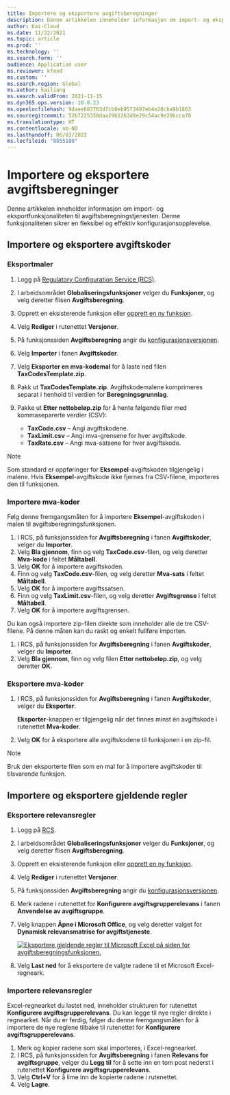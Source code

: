 ```yaml
---
title: Importere og eksportere avgiftsberegninger
description: Denne artikkelen inneholder informasjon om import- og eksportfunksjonaliteten til avgiftsberegningstjenesten.
author: Kai-Cloud
ms.date: 11/22/2021
ms.topic: article
ms.prod: ''
ms.technology: ''
ms.search.form: ''
audience: Application user
ms.reviewer: kfend
ms.custom: ''
ms.search.region: Global
ms.author: kailiang
ms.search.validFrom: 2021-11-15
ms.dyn365.ops.version: 10.0.23
ms.openlocfilehash: 9daee683763d7cb0eb9573497eb4e20cba9b1863
ms.sourcegitcommit: 52b7225350daa29b1263d8e29c54ac9e20bcca70
ms.translationtype: HT
ms.contentlocale: nb-NO
ms.lasthandoff: 06/03/2022
ms.locfileid: "8855180"
---
```

# <a name="import-and-export-tax-calculations"></a>Importere og eksportere avgiftsberegninger

Denne artikkelen inneholder informasjon om import- og eksportfunksjonaliteten til avgiftsberegningstjenesten. Denne funksjonaliteten sikrer en fleksibel og effektiv konfigurasjonsopplevelse.

## <a name="import-and-export-tax-codes"></a>Importere og eksportere avgiftskoder

### <a name="export-templates"></a>Eksportmaler

1. Logg på [Regulatory Configuration Service (RCS)](https://marketing.configure.global.dynamics.com/).
2. I arbeidsområdet **Globaliseringsfunksjoner** velger du **Funksjoner**, og velg deretter flisen **Avgiftsberegning**.
3. Opprett en eksisterende funksjon eller [opprett en ny funksjon](global-get-started-with-tax-calculation-service.md#set-up-tax-calculation-in-rcs).
4. Velg **Rediger** i rutenettet **Versjoner**.
5. På funksjonssiden **Avgiftsberegning** angir du [konfigurasjonsversjonen](global-get-started-with-tax-calculation-service.md#set-up-tax-calculation-in-rcs).
6. Velg **Importer** i fanen **Avgiftskoder**.
7. Velg **Eksporter en mva-kodemal** for å laste ned filen **TaxCodesTemplate.zip**.
8. Pakk ut **TaxCodesTemplate.zip**. Avgiftskodemalene komprimeres separat i henhold til verdien for **Beregningsgrunnlag**.
9. Pakke ut **Etter nettobeløp.zip** for å hente følgende filer med kommaseparerte verdier (CSV):

    - **TaxCode.csv** – Angi avgiftskodene.
    - **TaxLimit.csv** – Angi mva-grensene for hver avgiftskode.
    - **TaxRate.csv** – Angi mva-satsene for hver avgiftskode.

> [!NOTE]
> Som standard er oppføringer for **Eksempel**-avgiftskoden tilgjengelig i malene. Hvis **Eksempel**-avgiftskode ikke fjernes fra CSV-filene, importeres den til funksjonen.

### <a name="import-tax-codes"></a>Importere mva-koder

Følg denne fremgangsmåten for å importere **Eksempel**-avgiftskoden i malen til avgiftsberegningsfunksjonen.

1. I RCS, på funksjonssiden for **Avgiftsberegning** i fanen **Avgiftskoder**, velger du **Importer**.
2. Velg **Bla gjennom**, finn og velg **TaxCode.csv**-filen, og velg deretter **Mva-kode** i feltet **Måltabell**.
3. Velg **OK** for å importere avgiftskoden.
4. Finn og velg **TaxCode.csv**-filen, og velg deretter **Mva-sats** i feltet **Måltabell**.
5. Velg **OK** for å importere avgiftssatsen.
6. Finn og velg **TaxLimit.csv**-filen, og velg deretter **Avgiftsgrense** i feltet **Måltabell**.
7. Velg **OK** for å importere avgiftsgrensen.

Du kan også importere zip-filen direkte som inneholder alle de tre CSV-filene. På denne måten kan du raskt og enkelt fullføre importen.

1. I RCS, på funksjonssiden for **Avgiftsberegning** i fanen **Avgiftskoder**, velger du **Importer**.
2. Velg **Bla gjennom**, finn og velg filen **Etter nettobeløp.zip**, og velg deretter **OK**.

### <a name="export-tax-codes"></a>Eksportere mva-koder

1. I RCS, på funksjonssiden for **Avgiftsberegning** i fanen **Avgiftskoder**, velger du **Eksporter**.

    **Eksporter**-knappen er tilgjengelig når det finnes minst én avgiftskode i rutenettet **Mva-koder**.

2. Velg **OK** for å eksportere alle avgiftskodene til funksjonen i en zip-fil.

> [!NOTE]
> Bruk den eksporterte filen som en mal for å importere avgiftskoder til tilsvarende funksjon.

## <a name="import-and-export-applicability-rules"></a>Importere og eksportere gjeldende regler

### <a name="export-applicability-rules"></a>Eksportere relevansregler

1. Logg på [RCS](https://marketing.configure.global.dynamics.com/).
2. I arbeidsområdet **Globaliseringsfunksjoner** velger du **Funksjoner**, og velg deretter flisen **Avgiftsberegning**.
3. Opprett en eksisterende funksjon eller [opprett en ny funksjon](global-get-started-with-tax-calculation-service.md#set-up-tax-calculation-in-rcs).
4. Velg **Rediger** i rutenettet **Versjoner**.
5. På funksjonssiden **Avgiftsberegning** angir du [konfigurasjonsversjonen](global-get-started-with-tax-calculation-service.md#set-up-tax-calculation-in-rcs).
6. Merk radene i rutenettet for **Konfigurere avgiftsgrupperelevans** i fanen **Anvendelse av avgiftsgruppe**.
7. Velg knappen **Åpne i Microsoft Office**, og velg deretter valget for **Dynamisk relevansmatrise for avgiftstjeneste**.

    [![Eksportere gjeldende regler til Microsoft Excel på siden for avgiftsberegningsfunksjonen.](./media/tax-cal-import-export-1.png)](./media/tax-cal-import-export-1.png)

8. Velg **Last ned** for å eksportere de valgte radene til et Microsoft Excel-regneark.

### <a name="import-applicability-rules"></a>Importere relevansregler

Excel-regnearket du lastet ned, inneholder strukturen for rutenettet **Konfigurere avgiftsgrupperelevans**. Du kan legge til nye regler direkte i regnearket. Når du er ferdig, følger du denne fremgangsmåten for å importere de nye reglene tilbake til rutenettet for **Konfigurere avgiftsgrupperelevans**.

1. Merk og kopier radene som skal importeres, i Excel-regnearket.
2. I RCS, på funksjonssiden for **Avgiftsberegning** i fanen **Relevans for avgiftsgruppe**, velger du **Legg til** for å sette inn en tom post nederst i rutenettet **Konfigurere avgiftsgrupperelevans**.
3. Velg **Ctrl+V** for å lime inn de kopierte radene i rutenettet.
4. Velg **Lagre**.
